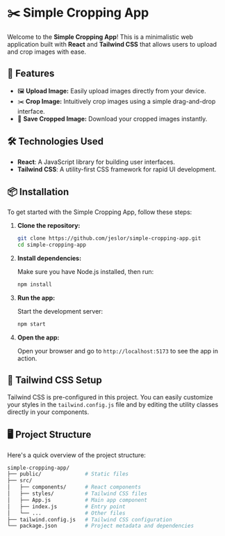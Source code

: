# ✂️ Simple Cropping App

Welcome to the **Simple Cropping App**! This is a minimalistic web application built with **React** and **Tailwind CSS** that allows users to upload and crop images with ease.

## 🚀 Features

- 🖼️ **Upload Image:** Easily upload images directly from your device.
- ✂️ **Crop Image:** Intuitively crop images using a simple drag-and-drop interface.
- 💾 **Save Cropped Image:** Download your cropped images instantly.

## 🛠️ Technologies Used

- **React**: A JavaScript library for building user interfaces.
- **Tailwind CSS**: A utility-first CSS framework for rapid UI development.

## 📦 Installation

To get started with the Simple Cropping App, follow these steps:

1. **Clone the repository:**

    ```bash
    git clone https://github.com/jeslor/simple-cropping-app.git
    cd simple-cropping-app
    ```

2. **Install dependencies:**

    Make sure you have Node.js installed, then run:

    ```bash
    npm install
    ```

3. **Run the app:**

    Start the development server:

    ```bash
    npm start
    ```

4. **Open the app:**

    Open your browser and go to `http://localhost:5173` to see the app in action.

## 🎨 Tailwind CSS Setup

Tailwind CSS is pre-configured in this project. You can easily customize your styles in the `tailwind.config.js` file and by editing the utility classes directly in your components.

## 🖥️ Project Structure

Here's a quick overview of the project structure:

```bash
simple-cropping-app/
├── public/              # Static files
├── src/
│   ├── components/      # React components
│   ├── styles/          # Tailwind CSS files
│   ├── App.js           # Main app component
│   ├── index.js         # Entry point
│   └── ...              # Other files
├── tailwind.config.js   # Tailwind CSS configuration
└── package.json         # Project metadata and dependencies
